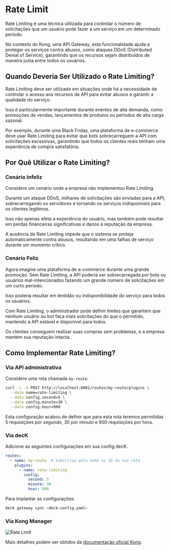 # Rate Limit

Rate Limiting é uma técnica utilizada para controlar o número de solicitações que um usuário pode fazer a um serviço em um determinado período.

No contexto do Kong, uma API Gateway, esta funcionalidade ajuda a proteger os serviços contra abusos, como ataques DDoS (Distributed Denial of Service), garantindo que os recursos sejam distribuídos de maneira justa entre todos os usuários.

## Quando Deveria Ser Utilizado o Rate Limiting?

Rate Limiting deve ser utilizado em situações onde há a necessidade de controlar o acesso aos recursos da API para evitar abusos e garantir a qualidade do serviço.

Isso é particularmente importante durante eventos de alta demanda, como promoções de vendas, lançamentos de produtos ou períodos de alta carga sazonal.

Por exemplo, durante uma Black Friday, uma plataforma de e-commerce deve usar Rate Limiting para evitar que bots sobrecarreguem a API com solicitações excessivas, garantindo que todos os clientes reais tenham uma experiência de compra satisfatória.

## Por Quê Utilizar o Rate Limiting?

### Cenário Infeliz

Considere um cenário onde a empresa não implementou Rate Limiting.

Durante um ataque DDoS, milhares de solicitações são enviadas para a API, sobrecarregando os servidores e tornando os serviços indisponíveis para os clientes legítimos.

Isso não apenas afeta a experiência do usuário, mas também pode resultar em perdas financeiras significativas e danos à reputação da empresa.

A ausência de Rate Limiting impede que o sistema se proteja automaticamente contra abusos, resultando em uma falhas de serviço durante um momento crítico.

### Cenário Feliz

Agora imagine uma plataforma de e-commerce durante uma grande promoção. Sem Rate Limiting, a API poderia ser sobrecarregada por bots ou usuários mal-intencionados fazendo um grande número de solicitações em um curto período.

Isso poderia resultar em lentidão ou indisponibilidade do serviço para todos os usuários.

Com Rate Limiting, o administrador pode definir limites que garantem que nenhum usuário ou bot faça mais solicitações do que o permitido, mantendo a API estável e disponível para todos.

Os clientes conseguem realizar suas compras sem problemas, e a empresa mantém sua reputação intacta.

## Como Implementar Rate Limiting?

### Via API administrativa

Considere uma rota chamada `my-route`:

```bash
curl -i -X POST http://localhost:8001/routes/my-route/plugins \
  --data name=rate-limiting \
  --data config.second=5 \
  --data config.minute=30 \
  --data config.hour=900
```

Esta configuração acabou de definir que para esta rota teremos permitidas 5 requisições por segundo, 30 por minuto e 900 requisições por hora.

### Via decK

Adicione as seguintes configurações em sua config decK.

```yaml
routes:
  - name: my-route  # Substitua pelo nome ou ID da sua rota
    plugins:
      - name: rate-limiting
        config:
          second: 5
          minute: 30
          hour: 900
```

Para implantar as configurações:

```bash
deck gateway sync <deck-config.yaml>
```

### Via Kong Manager

![Rate Limit](/kong-gateway/assets/gifs/kong/capacities/rate-limit.gif)

Mais detalhes podem ser obtidos da [documentação oficial Kong](https://docs.konghq.com/hub/kong-inc/rate-limit/).
